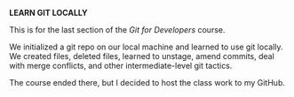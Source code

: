**LEARN GIT LOCALLY**

This is for the last section of the *Git for Developers* course.

We initialized a git repo on our local machine and learned to use git locally. We created files, deleted files, learned to unstage, amend commits, deal with merge conflicts, and other intermediate-level git tactics. 

The course ended there, but I decided to host the class work to my GitHub.
